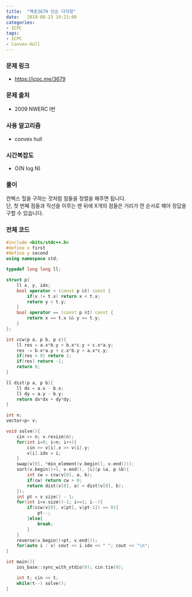 ```yaml
---
title:  "백준3679 단순 다각형"
date:   2019-08-23 19:21:00
categories:
- ICPC
tags:
- ICPC
- Convex-Hull
---
```


### 문제 링크
* https://icpc.me/3679

### 문제 출처
* 2009 NWERC I번

### 사용 알고리즘
* convex hull

### 시간복잡도
* O(N log N)

### 풀이
컨벡스 헐을 구하는 것처럼 점들을 정렬을 해주면 됩니다.<br>
단, 첫 번째 점들과 직선을 이루는 맨 뒤에 X개의 점들은 거리가 먼 순서로 해야 정답을 구할 수 있습니다.

### 전체 코드
```cpp
#include <bits/stdc++.h>
#define x first
#define y second
using namespace std;

typedef long long ll;

struct p{
	ll x, y, idx;
	bool operator < (const p &t) const {
		if(x != t.x) return x < t.x;
		return y < t.y;
	}
	bool operator == (const p &t) const {
		return x == t.x && y == t.y;
	}
};

int ccw(p a, p b, p c){
	ll res = a.x*b.y + b.x*c.y + c.x*a.y;
	res -= b.x*a.y + c.x*b.y + a.x*c.y;
	if(res > 0) return 1;
	if(res) return -1;
	return 0;
}

ll dist(p a, p b){
	ll dx = a.x - b.x;
	ll dy = a.y - b.y;
	return dx*dx + dy*dy;
}

int n;
vector<p> v;

void solve(){
	cin >> n; v.resize(n);
	for(int i=0; i<n; i++){
		cin >> v[i].x >> v[i].y;
		v[i].idx = i;
	}
	swap(v[0], *min_element(v.begin(), v.end()));
	sort(v.begin()+1, v.end(), [&](p &a, p &b){
		int cw = ccw(v[0], a, b);
		if(cw) return cw > 0;
		return dist(v[0], a) < dist(v[0], b);
	});
	int pt = v.size() - 1;
	for(int i=v.size()-1; i>=1; i--){
		if(ccw(v[0], v[pt], v[pt-1]) == 0){
			pt--;
		}else{
			break;
		}
	}
	reverse(v.begin()+pt, v.end());
	for(auto i : v) cout << i.idx << " "; cout << "\n";
}

int main(){
	ios_base::sync_with_stdio(0); cin.tie(0);

	int t; cin >> t;
	while(t--) solve();
}
```
